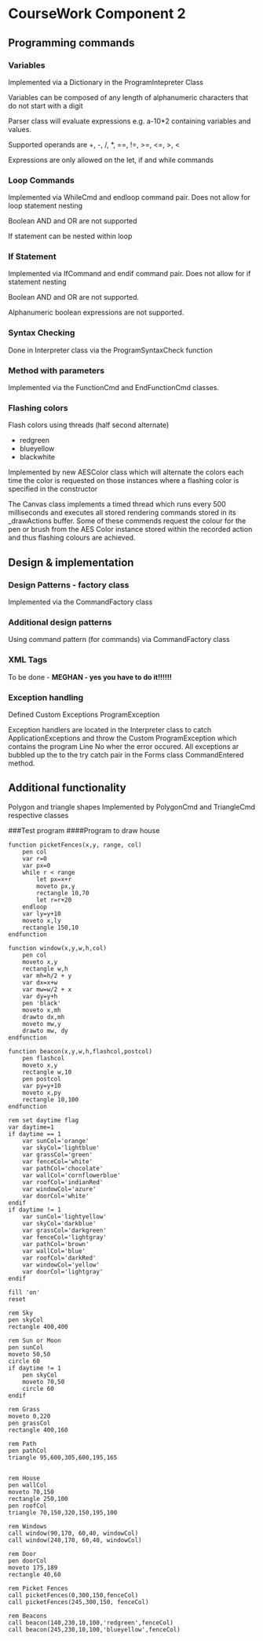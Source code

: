 ﻿# CourseWork Component 2

## Programming commands
### Variables
Implemented via a Dictionary in the ProgramIntepreter Class

Variables can be composed of any length of alphanumeric characters that do not start with a digit  

Parser class will evaluate expressions e.g. a-10*2 containing variables and values.

Supported operands are +, -, /, *, ==, !=, >=, <=, >, <

Expressions are only allowed on the let, if and while commands
### Loop Commands
Implemented via WhileCmd and endloop command pair. Does not allow for loop statement nesting

Boolean AND and OR are not supported

If statement can be nested within loop
### If Statement
Implemented via IfCommand and endif command pair. Does not allow for if statement nesting

Boolean AND and OR are not supported.

Alphanumeric boolean expressions are not supported.
### Syntax Checking
Done in Interpreter class via the ProgramSyntaxCheck function
### Method with parameters
Implemented via the FunctionCmd and EndFunctionCmd classes. 
### Flashing colors
Flash colors using threads (half second alternate)
- redgreen
- blueyellow
- blackwhite

Implemented by new AESColor class which will alternate the colors each time the color is requested on those instances where a flashing color is specified in the constructor

The Canvas class implements a timed thread which runs every 500 milliseconds and executes all stored rendering commands stored in its _drawActions buffer. Some of these commends request the colour for the pen or brush from the AES Color instance stored within the recorded action and thus flashing colours are achieved. 
## Design & implementation
### Design Patterns - factory class
Implemented via the CommandFactory class
### Additional design patterns
Using command pattern (for commands) via CommandFactory class
### XML Tags
To be done - **MEGHAN - yes you have to do it!!!!!!**

### Exception handling
Defined Custom Exceptions
ProgramException

Exception handlers are located in the Interpreter class to catch ApplicationExceptions and throw the Custom ProgramException which contains the program Line No wher the error occured.
All exceptions ar bubbled up the to the try catch pair in the Forms class CommandEntered method.
## Additional functionality
Polygon and triangle shapes Implemented by PolygonCmd and TriangleCmd respective classes

###Test program
####Program to draw house

    function picketFences(x,y, range, col)
        pen col
        var r=0
        var px=0
        while r < range
            let px=x+r
            moveto px,y
            rectangle 10,70
            let r=r+20
        endloop
        var ly=y+10
        moveto x,ly
        rectangle 150,10
    endfunction
    
    function window(x,y,w,h,col)
        pen col
        moveto x,y
        rectangle w,h
        var mh=h/2 + y
        var dx=x+w
        var mw=w/2 + x
        var dy=y+h
        pen 'black'
        moveto x,mh
        drawto dx,mh
        moveto mw,y
        drawto mw, dy
    endfunction
    
    function beacon(x,y,w,h,flashcol,postcol)
        pen flashcol
        moveto x,y
        rectangle w,10
        pen postcol
        var py=y+10
        moveto x,py
        rectangle 10,100
    endfunction
    
    rem set daytime flag
    var daytime=1
    if daytime == 1
        var sunCol='orange'
        var skyCol='lightblue'
        var grassCol='green'
        var fenceCol='white'
        var pathCol='chocolate'
        var wallCol='cornflowerblue'
        var roofCol='indianRed'
        var windowCol='azure'
        var doorCol='white'
    endif
    if daytime != 1
        var sunCol='lightyellow'
        var skyCol='darkblue'
        var grassCol='darkgreen'
        var fenceCol='lightgray'
        var pathCol='brown'
        var wallCol='blue'
        var roofCol='darkRed'
        var windowCol='yellow'
        var doorCol='lightgray'
    endif
    
    fill 'on'
    reset
    
    rem Sky
    pen skyCol
    rectangle 400,400
    
    rem Sun or Moon
    pen sunCol
    moveto 50,50
    circle 60
    if daytime != 1
        pen skyCol
        moveto 70,50
        circle 60
    endif
    
    rem Grass
    moveto 0,220
    pen grassCol
    rectangle 400,160
    
    rem Path
    pen pathCol
    triangle 95,600,305,600,195,165
    
    
    rem House
    pen wallCol
    moveto 70,150
    rectangle 250,100
    pen roofCol
    triangle 70,150,320,150,195,100
    
    rem Windows
    call window(90,170, 60,40, windowCol)
    call window(240,170, 60,40, windowCol)
    
    rem Door
    pen doorCol
    moveto 175,189
    rectangle 40,60
    
    rem Picket Fences
    call picketFences(0,300,150,fenceCol)
    call picketFences(245,300,150, fenceCol)
    
    rem Beacons
    call beacon(140,230,10,100,'redgreen',fenceCol)
    call beacon(245,230,10,100,'blueyellow',fenceCol)
